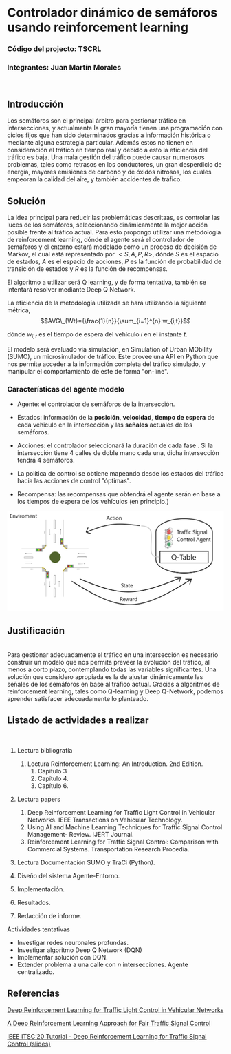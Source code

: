 # Controlador dinámico de semáforos usando reinforcement learning
### Código del projecto: TSCRL
### Integrantes: Juan Martín Morales
<br>  

## Introducción

Los semáforos son el principal árbitro para gestionar tráfico en intersecciones, y actualmente la gran mayoría tienen una programación con ciclos fijos que han sido determinados gracias a información histórica o mediante alguna estrategia particular. Además estos no tienen en consideración el tráfico en tiempo real y debido a esto la eficiencia del tráfico es baja. Una mala gestión del tráfico puede causar numerosos problemas, tales como retrasos en los conductores, un gran desperdicio de energía, mayores emisiones de carbono y de óxidos nitrosos, los cuales empeoran la calidad del aire, y también accidentes de tráfico.  

## Solución

La idea principal para reducir las problemáticas descritaas, es controlar las luces de los semáforos, seleccionando dinámicamente la mejor acción posible frente al tráfico actual. Para esto propongo utilizar una metodología de reinforcement learning, dónde el agente será el controlador de semáforos y el entorno estará modelado como un proceso de decisión de Markov, el cuál está representado por $< S,A,P,R >$, dónde $S$ es el espacio de estados, $A$ es el espacio de acciones, $P$ es la función de probabilidad de transición de estados y $R$ es la función de recompensas.  

El algoritmo a utilizar será Q learning, y de forma tentativa, también se intentará resolver mediante Deep Q Network.

La eficiencia de la metodología utilizada se hará utilizando la siguiente métrica,
$$AVG\_{Wt}={\frac{1}{n}}{\sum_{i=1}^{n} w_{i,t}}$$


dónde $w_{i,t}$ es el tiempo de espera del vehículo $i$ en el instante $t$.

El modelo será evaluado via simulación, en Simulation of Urban MObility (SUMO), un microsimulador de tráfico. Este provee una API en Python que nos permite acceder a la información completa del tráfico simulado, y manipular el comportamiento de este de forma "on-line".



### Características del agente modelo

+ Agente: el controlador de semáforos de la intersección.

+ Estados: información de la **posición**, **velocidad**, **tiempo de espera** de cada vehiculo en la intersección y las **señales** actuales de los semáforos.

+ Acciones: el controlador seleccionará la duración de cada fase  . Si la intersección tiene 4 calles de doble mano cada una, dicha intersección tendrá 4 semáforos.

+ La política de control se obtiene mapeando desde los estados del tráfico hacia las acciones de control "óptimas".

+ Recompensa: las recompensas que obtendrá el agente serán en base a los tiempos de espera de los vehículos (en principio.)


![](./images/reinforcement_learning_traffic_model.png)



## Justificación
<br>  
Para gestionar adecuadamente el tráfico en una intersección es necesario construir un modelo que nos permita preveer la evolución del tráfico, al menos a corto plazo, contemplando todas las variables significantes. Una solución que considero apropiada es la de ajustar dinámicamente las señales de los semáforos en base al tráfico actual. Gracias a algoritmos de reinforcement learning, tales como Q-learning y Deep Q-Network, podemos aprender satisfacer adecuadamente lo planteado.


## Listado de actividades a realizar
<br>  

1. Lectura bibliografía  

    1. Lectura Reinforcement Learning: An Introduction. 2nd Edition.  
        1. Capítulo 3
        2. Capítulo 4.  
        3. Capítulo 6.

2. Lectura papers  
    1. Deep Reinforcement Learning for Traffic Light Control in Vehicular Networks. IEEE Transactions on Vehicular Technology.
    2. Using AI and Machine Learning Techniques for
Traffic Signal Control Management- Review. IJERT Journal.  
    3. Reinforcement Learning for Traffic Signal Control: Comparison with Commercial Systems. Transportation Research Procedia.  

3. Lectura Documentación SUMO y TraCi (Python).

4. Diseño del sistema Agente-Entorno.

5. Implementación.

6. Resultados.

7. Redacción de informe.
        
Actividades tentativas

+ Investigar redes neuronales profundas.
+ Investigar algoritmo Deep Q Network (DQN)
+ Implementar solución con DQN.
+ Extender problema a una calle con $n$ intersecciones. Agente centralizado.

## Referencias
[Deep Reinforcement Learning for Traffic Light Control in Vehicular Networks](https://arxiv.org/abs/1803.11115)   

[A Deep Reinforcement Learning Approach for Fair Traffic Signal Control](https://www.researchgate.net/publication/353375159_A_Deep_Reinforcement_Learning_Approach_for_Fair_Traffic_Signal_Control)

[IEEE ITSC‘20 Tutorial - Deep Reinforcement Learning for Traffic Signal Control (slides)](https://docs.google.com/presentation/d/12cqabQ_V5Q9Y2DpQOdpsHyrR6MIxy1CJlPmUE3Ojr8o/edit#slide=id.p)
